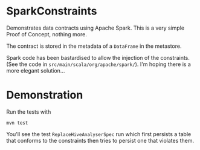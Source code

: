 # SparkConstraints

Demonstrates data contracts using Apache Spark.
This is a very simple Proof of Concept, nothing more.

The contract is stored in the metadata of a `DataFrame` in the metastore.

Spark code has been bastardised to allow the injection of the constraints.
(See the code in `src/main/scala/org/apache/spark/`).
I'm hoping there is a more elegant solution...


# Demonstration

Run the tests with 

`mvn test`

You'll see the test `ReplaceHiveAnalyserSpec` run which first persists a table that conforms to the constraints then tries to persist one that violates them. 